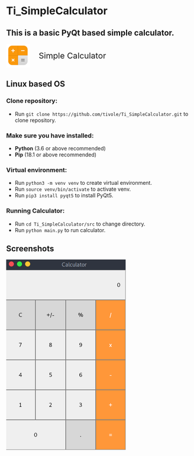 # Ti_SimpleCalculator
This is a basic <b>PyQt</b> based simple calculator.
---

<img src="src/img/icon.png" width="64px" height="64px" />
<span style="font-size: 22px; vertical-align: 24px; padding-left: 20px;"> Simple Calculator </span>

## Linux based OS

### Clone repository:
* Run `git clone https://github.com/tivole/Ti_SimpleCalculator.git` to clone repository.

### Make sure you have installed:
* <b>Python</b> (3.6 or above recommended)
* <b>Pip</b> (18.1 or above recommended)

### Virtual environment:
* Run `python3 -m venv venv` to create virtual environment.
* Run `source venv/bin/activate` to activate venv.
* Run `pip3 install pyqt5` to install PyQt5.

### Running Calculator:
* Run `cd Ti_SimpleCalculator/src` to change directory.
* Run `python main.py` to run calculator.

## Screenshots
![Calculator Screenshot](src/img/screen.png)